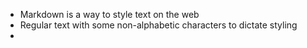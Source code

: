 - Markdown is a way to style text on the web
- Regular text with some non-alphabetic characters to dictate styling
- 
